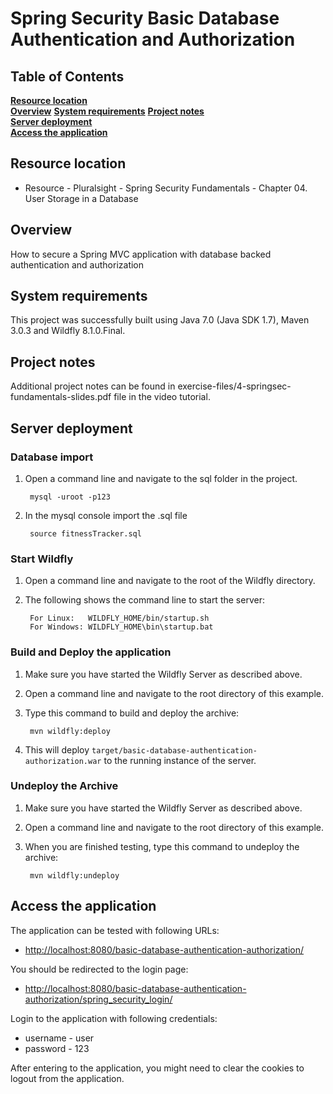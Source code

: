 # Spring Security Basic Database Authentication and Authorization

## Table of Contents
**[Resource location](#resource-location)**  
**[Overview](#overview)**
**[System requirements](#system-requirements)**
**[Project notes](#project-notes)**  
**[Server deployment](#server-deployment)**  
**[Access the application](#access-the-application)**  

## Resource location
* Resource - Pluralsight - Spring Security Fundamentals - Chapter 04. User Storage in a Database

## Overview
How to secure a Spring MVC application with database backed authentication and authorization

## System requirements
This project was successfully built using Java 7.0 (Java SDK 1.7), Maven 3.0.3 and Wildfly 8.1.0.Final.

## Project notes

Additional project notes can be found in exercise-files/4-springsec-fundamentals-slides.pdf file in the video tutorial.

## Server deployment

### Database import

1. Open a command line and navigate to the sql folder in the project.
		
		mysql -uroot -p123

2. In the mysql console import the .sql file
		
		source fitnessTracker.sql

### Start Wildfly
1. Open a command line and navigate to the root of the Wildfly directory.
2. The following shows the command line to start the server:

        For Linux:   WILDFLY_HOME/bin/startup.sh
        For Windows: WILDFLY_HOME\bin\startup.bat

### Build and Deploy the application
1. Make sure you have started the Wildfly Server as described above.
2. Open a command line and navigate to the root directory of this example.
3. Type this command to build and deploy the archive:

        mvn wildfly:deploy  

4. This will deploy `target/basic-database-authentication-authorization.war` to the running instance of the server.

### Undeploy the Archive
1. Make sure you have started the Wildfly Server as described above.
2. Open a command line and navigate to the root directory of this example.
3. When you are finished testing, type this command to undeploy the archive:

        mvn wildfly:undeploy

## Access the application
The application can be tested with following URLs:       
* <http://localhost:8080/basic-database-authentication-authorization/>

You should be redirected to the login page:
* <http://localhost:8080/basic-database-authentication-authorization/spring_security_login/>

Login to the application with following credentials:
* username - user
* password - 123
   
After entering to the application, you might need to clear the cookies to logout from the application.
